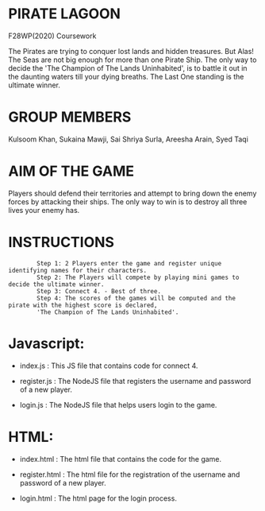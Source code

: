 

# PIRATE LAGOON
F28WP(2020) Coursework

The Pirates are trying to conquer lost lands and hidden treasures. But Alas! The Seas are not big enough for more than one Pirate Ship. The only way to decide the 'The Champion of The Lands Uninhabited', is to battle it out in the daunting waters till your dying breaths. The Last One standing is the ultimate winner.

# GROUP MEMBERS
Kulsoom Khan, Sukaina Mawji, Sai Shriya Surla, Areesha Arain, Syed Taqi

# AIM OF THE GAME 
 Players should defend their territories and attempt to bring down the enemy forces by attacking their ships. The only way to win is to destroy all three lives your enemy has.




# INSTRUCTIONS
            Step 1: 2 Players enter the game and register unique identifying names for their characters.
            Step 2: The Players will compete by playing mini games to decide the ultimate winner.
            Step 3: Connect 4. - Best of three.
            Step 4: The scores of the games will be computed and the pirate with the highest score is declared,
            'The Champion of The Lands Uninhabited'.
# Javascript:
  - index.js :
  This JS file that contains code for connect 4.
  
  - register.js :
  The NodeJS file that registers the username and password of a new player.
  
  - login.js :
  The NodeJS file that helps users login to the game.
 
# HTML:
   - index.html : 
   The html file that contains the code for the game.
   
   - register.html : 
   The html file for the registration of the username and password of a new player.
   
   - login.html : 
   The html page for the login process.
   

   
  

            


